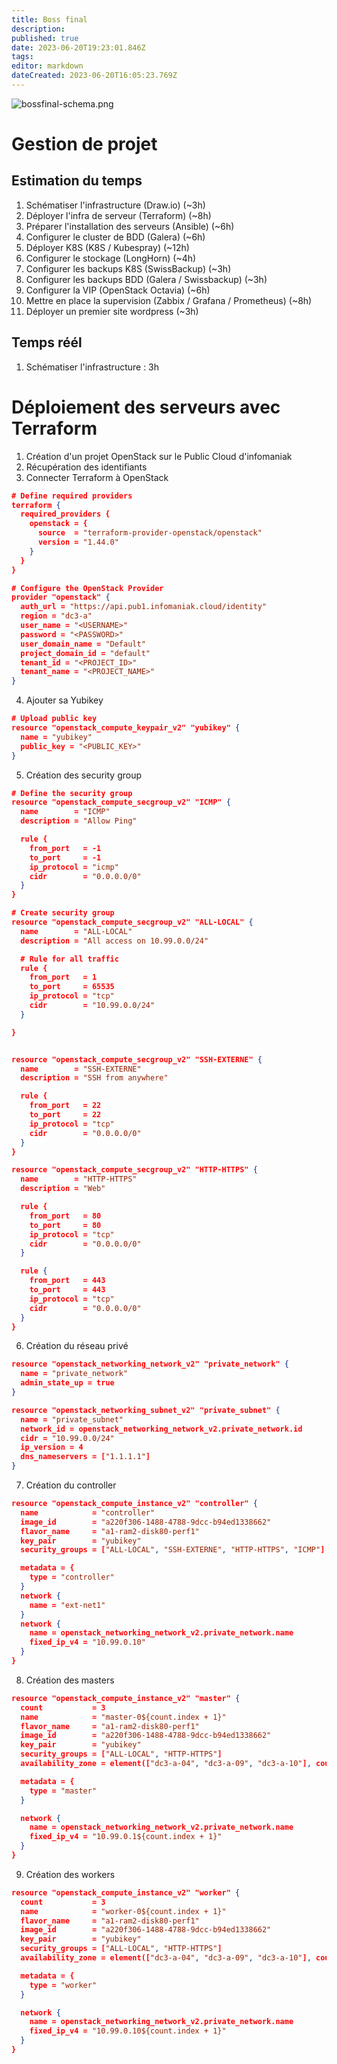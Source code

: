 ```yaml
---
title: Boss final
description: 
published: true
date: 2023-06-20T19:23:01.846Z
tags: 
editor: markdown
dateCreated: 2023-06-20T16:05:23.769Z
---
```


![bossfinal-schema.png](/projets/bossfinal-schema.png)

# Gestion de projet

## Estimation du temps
1. Schématiser l'infrastructure (Draw.io) (~3h)
1. Déployer l'infra de serveur (Terraform) (~8h)
1. Préparer l'installation des serveurs (Ansible) (~6h)
1. Configurer le cluster de BDD (Galera) (~6h)
1. Déployer K8S (K8S / Kubespray) (~12h)
1. Configurer le stockage (LongHorn) (~4h)
1. Configurer les backups K8S (SwissBackup) (~3h)
1. Configurer les backups BDD (Galera / Swissbackup) (~3h)
1. Configurer la VIP (OpenStack Octavia) (~6h)
1. Mettre en place la supervision (Zabbix / Grafana / Prometheus) (~8h)
1. Déployer un premier site wordpress (~3h)

## Temps réél
1. Schématiser l'infrastructure : 3h

# Déploiement des serveurs avec Terraform
1. Création d'un projet OpenStack sur le Public Cloud d'infomaniak
2. Récupération des identifiants
3. Connecter Terraform à OpenStack
```json
# Define required providers
terraform {
  required_providers {
    openstack = {
      source  = "terraform-provider-openstack/openstack"
      version = "1.44.0"
    }
  }
}

# Configure the OpenStack Provider
provider "openstack" {
  auth_url = "https://api.pub1.infomaniak.cloud/identity"
  region = "dc3-a"
  user_name = "<USERNAME>"
  password = "<PASSWORD>"
  user_domain_name = "Default"
  project_domain_id = "default"
  tenant_id = "<PROJECT_ID>"
  tenant_name = "<PROJECT_NAME>"
}
```
4. Ajouter sa Yubikey
```json
# Upload public key
resource "openstack_compute_keypair_v2" "yubikey" {
  name = "yubikey"
  public_key = "<PUBLIC_KEY>"
}
```
5. Création des security group
```json
# Define the security group
resource "openstack_compute_secgroup_v2" "ICMP" {
  name        = "ICMP"
  description = "Allow Ping"

  rule {
    from_port   = -1
    to_port     = -1
    ip_protocol = "icmp"
    cidr        = "0.0.0.0/0"
  }
}

# Create security group
resource "openstack_compute_secgroup_v2" "ALL-LOCAL" {
  name        = "ALL-LOCAL"
  description = "All access on 10.99.0.0/24"

  # Rule for all traffic
  rule {
    from_port   = 1
    to_port     = 65535
    ip_protocol = "tcp"
    cidr        = "10.99.0.0/24"
  }

}


resource "openstack_compute_secgroup_v2" "SSH-EXTERNE" {
  name        = "SSH-EXTERNE"
  description = "SSH from anywhere"

  rule {
    from_port   = 22
    to_port     = 22
    ip_protocol = "tcp"
    cidr        = "0.0.0.0/0"
  }
}

resource "openstack_compute_secgroup_v2" "HTTP-HTTPS" {
  name        = "HTTP-HTTPS"
  description = "Web"

  rule {
    from_port   = 80
    to_port     = 80
    ip_protocol = "tcp"
    cidr        = "0.0.0.0/0"
  }

  rule {
    from_port   = 443
    to_port     = 443
    ip_protocol = "tcp"
    cidr        = "0.0.0.0/0"
  }
}  
```
6. Création du réseau privé
```json
resource "openstack_networking_network_v2" "private_network" {
  name = "private_network"
  admin_state_up = true
}

resource "openstack_networking_subnet_v2" "private_subnet" {
  name = "private_subnet"
  network_id = openstack_networking_network_v2.private_network.id
  cidr = "10.99.0.0/24"
  ip_version = 4
  dns_nameservers = ["1.1.1.1"]
}
```
7. Création du controller
```json
resource "openstack_compute_instance_v2" "controller" {
  name            = "controller"
  image_id        = "a220f306-1488-4788-9dcc-b94ed1338662"
  flavor_name     = "a1-ram2-disk80-perf1"
  key_pair        = "yubikey"
  security_groups = ["ALL-LOCAL", "SSH-EXTERNE", "HTTP-HTTPS", "ICMP"]

  metadata = {
    type = "controller"
  }
  network {
    name = "ext-net1"
  }
  network {
    name = openstack_networking_network_v2.private_network.name
    fixed_ip_v4 = "10.99.0.10"
  }
}
```
8. Création des masters
```json
resource "openstack_compute_instance_v2" "master" {
  count           = 3
  name            = "master-0${count.index + 1}"
  flavor_name     = "a1-ram2-disk80-perf1"
  image_id        = "a220f306-1488-4788-9dcc-b94ed1338662"
  key_pair        = "yubikey"
  security_groups = ["ALL-LOCAL", "HTTP-HTTPS"]
  availability_zone = element(["dc3-a-04", "dc3-a-09", "dc3-a-10"], count.index)

  metadata = {
    type = "master"
  }

  network {
    name = openstack_networking_network_v2.private_network.name
    fixed_ip_v4 = "10.99.0.1${count.index + 1}"
  }
}
```
9. Création des workers
```json
resource "openstack_compute_instance_v2" "worker" {
  count           = 3
  name            = "worker-0${count.index + 1}"
  flavor_name     = "a1-ram2-disk80-perf1"
  image_id        = "a220f306-1488-4788-9dcc-b94ed1338662"
  key_pair        = "yubikey"
  security_groups = ["ALL-LOCAL", "HTTP-HTTPS"]
  availability_zone = element(["dc3-a-04", "dc3-a-09", "dc3-a-10"], count.index)

  metadata = {
    type = "worker"
  }

  network {
    name = openstack_networking_network_v2.private_network.name
    fixed_ip_v4 = "10.99.0.10${count.index + 1}"
  }
}
```
